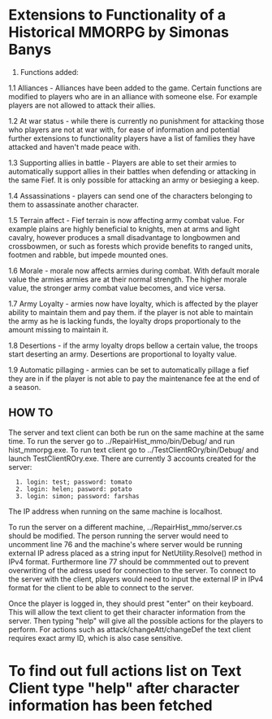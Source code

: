 # Extensions to Functionality of a Historical MMORPG by Simonas Banys

1. Functions added:

  1.1 Alliances - Alliances have been added to the game. Certain functions are modified to players who are in an alliance with someone else. For example players are not allowed to attack their allies.
  
  1.2 At war status - while there is currently no punishment for attacking those who players are not at war with, for ease of information and potential further extensions to functionality players have a list of families they have attacked and haven't made peace with.
  
  1.3 Supporting allies in battle - Players are able to set their armies to automatically support allies in their battles when defending or attacking in the same Fief. It is only possible for attacking an army or besieging a keep.
  
  1.4 Assassinations - players can send one of the characters belonging to them to assassinate another character.
  
  1.5 Terrain affect - Fief terrain is now affecting army combat value. For example plains are highly beneficial to knights, men at arms and light cavalry, however produces a small disadvantage to longbowmen and crossbowmen, or such as forests which provide benefits to ranged units, footmen and rabble, but impede mounted ones.
  
  1.6 Morale - morale now affects armies during combat. With default morale value the armies armies are at their normal strength. The higher morale value, the stronger army combat value becomes, and vice versa.
  
  1.7 Army Loyalty - armies now have loyalty, which is affected by the player ability to maintain them and pay them. if the player is not able to maintain the army as he is lacking funds, the loyalty drops proportionaly to the amount missing to maintain it.
  
  1.8 Desertions - if the army loyalty drops bellow a certain value, the troops start deserting an army. Desertions are proportional to loyalty value.
  
  1.9 Automatic pillaging - armies can be set to automatically pillage a fief they are in if the player is not able to pay the maintenance fee at the end of a season.
  
  
## HOW TO ##
The server and text client can both be run on the same machine at the same time. To run the server go to ../RepairHist_mmo/bin/Debug/ and run hist_mmorpg.exe. To run text client go to ../TestClientROry/bin/Debug/ and launch TestClientROry.exe. There are currently 3 accounts created for the server:

      1. login: test; password: tomato
      2. login: helen; pasword: potato
      3. login: simon; password: farshas
      
  The IP address when running on the same machine is localhost.
  
  To run the server on a different machine, ../RepairHist_mmo/server.cs should be modified. The person running the server would need to uncomment line 76 and the machine's where server would be running external IP adress placed as a string input for NetUtility.Resolve() method in IPv4 format. Furthermore line 77 should be commmented out to prevent overwriting of the adress used for connection to the server. To connect to the server with the client, players would need to input the external IP in IPv4 format for the client to be able to connect to the server.
  
  Once the player is logged in, they should prest "enter" on their keyboard. This will allow the text client to get their character information from the server. Then typing "help" will give all the possible actions for the players to perform. For actions such as attack/changeAtt/changeDef the text client requires exact army ID, which is also case sensitive.

# To find out full actions list on Text Client type "help" after character information has been fetched #
